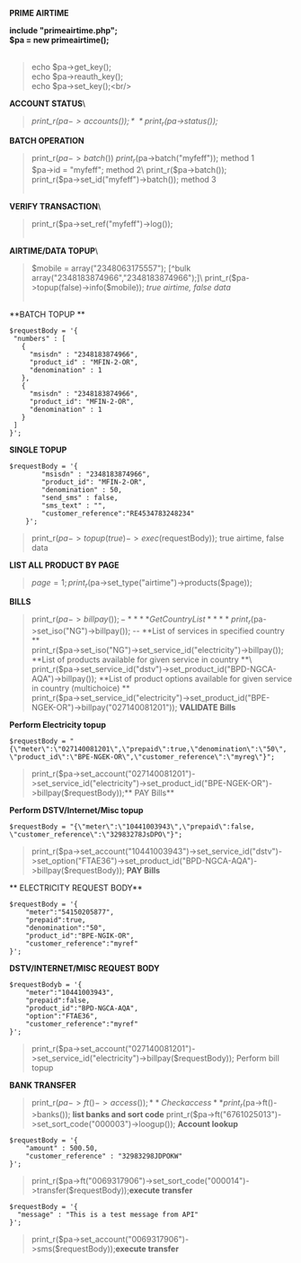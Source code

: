 **PRIME AIRTIME**<br/>

**include "primeairtime.php";**<br/>
**$pa = new primeairtime();**<br/><br/>
> echo $pa->get_key();\
> echo $pa->reauth_key();\
> echo $pa->set_key();\<br/>


**ACCOUNT STATUS**\
>*print_r($pa->accounts());*\
>*print_r($pa->status());*<br/>

**BATCH OPERATION**
> print_r($pa->batch())\
> print_r($pa->batch("myfeff")); method 1\
> $pa->id = "myfeff"; method 2\
> print_r($pa->batch());\
> print_r($pa->set_id("myfeff")->batch()); method 3<br/><br/>

**VERIFY TRANSACTION**\
>print_r($pa->set_ref("myfeff")->log());<br/><br/>

**AIRTIME/DATA TOPUP**\
>$mobile = array("2348063175557");  [^bulk array("2348183874966","2348183874966");]\
>print_r($pa->topup(false)->info($mobile));  *true airtime, false data*<br/><br/>


**BATCH TOPUP **
 ```
$requestBody = '{
  "numbers" : [
    {
      "msisdn" : "2348183874966",
      "product_id" : "MFIN-2-OR",
      "denomination" : 1
    },
    {
      "msisdn" : "2348183874966",
      "product_id": "MFIN-2-OR",
      "denomination" : 1
    }
  ]
}';
```

**SINGLE TOPUP**
```
$requestBody = '{
        "msisdn" : "2348183874966",
        "product_id": "MFIN-2-OR",
        "denomination" : 50,
        "send_sms" : false,
        "sms_text" : "",
        "customer_reference":"RE4534783248234"
    }';
```
>print_r($pa->topup(true)->exec($requestBody));  true airtime, false data


**LIST ALL PRODUCT BY PAGE**
> $page = 1;
> print_r($pa->set_type("airtime")->products($page));


**BILLS**
> print_r($pa->billpay()); -*** *Get Country List* ***\
> print_r($pa->set_iso("NG")->billpay()); -- **List of services in specified country **\
> print_r($pa->set_iso("NG")->set_service_id("electricity")->billpay());  **List of products available for given service in country  **\
> print_r($pa->set_service_id("dstv")->set_product_id("BPD-NGCA-AQA")->billpay()); **List of product options available for given service in country (multichoice) **\
> print_r($pa->set_service_id("electricity")->set_product_id("BPE-NGEK-OR")->billpay("027140081201"));  **VALIDATE Bills**</br>

**Perform Electricity topup**
```
$requestBody = "{\"meter\":\"027140081201\",\"prepaid\":true,\"denomination\":\"50\", \"product_id\":\"BPE-NGEK-OR\",\"customer_reference\":\"myreg\"}";
```
>print_r($pa->set_account("027140081201")->set_service_id("electricity")->set_product_id("BPE-NGEK-OR")->billpay($requestBody));** PAY Bills**

**Perform DSTV/Internet/Misc topup**
```
$requestBody = "{\"meter\":\"10441003943\",\"prepaid\":false, \"customer_reference\":\"32983278JsDPO\"}";
```
>print_r($pa->set_account("10441003943")->set_service_id("dstv")->set_option("FTAE36")->set_product_id("BPD-NGCA-AQA")->billpay($requestBody)); **PAY Bills**


** ELECTRICITY REQUEST BODY**
```
$requestBody = '{
    "meter":"54150205877",
    "prepaid":true,
    "denomination":"50",
    "product_id":"BPE-NGIK-OR",
    "customer_reference":"myref"
}';
```

**DSTV/INTERNET/MISC REQUEST BODY**
```
$requestBodyb = '{
    "meter":"10441003943",
    "prepaid":false,
    "product_id":"BPD-NGCA-AQA",
    "option":"FTAE36",
    "customer_reference":"myref"
}';
```
>print_r($pa->set_account("027140081201")->set_service_id("electricity")->billpay($requestBody)); Perform bill topup 




**BANK TRANSFER**
>print_r($pa->ft()->access()); ** Check access**
>print_r($pa->ft()->banks()); **list banks and sort code**
>print_r($pa->ft("6761025013")->set_sort_code("000003")->loogup());  **Account lookup**
```
$requestBody = '{
    "amount" : 500.50,
    "customer_reference" : "32983298JDPOKW"
}';
```
>print_r($pa->ft("0069317906")->set_sort_code("000014")->transfer($requestBody));**execute transfer**


```
$requestBody = '{
  "message" : "This is a test message from API"
}';
```
>print_r($pa->set_account("0069317906")->sms($requestBody));**execute transfer**

